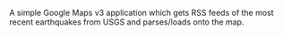 A simple Google Maps v3 application which gets RSS feeds of the most recent earthquakes from USGS and parses/loads onto the map.
